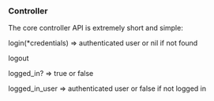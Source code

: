### Controller

The core controller API is extremely short and simple:

login(*credentials) => authenticated user or nil if not found

logout

logged_in? => true or false

logged_in_user => authenticated user or false if not logged in


